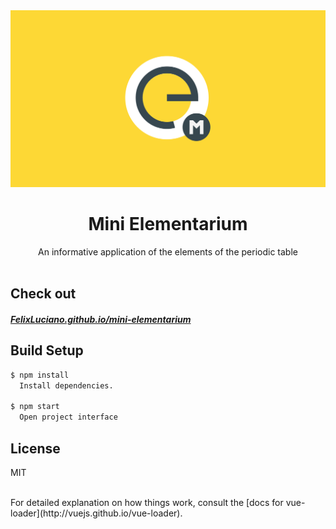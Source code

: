 <div align='center'>
  <img src='public/readme-banner.svg'>
  <h1 class='repo-title'>Mini Elementarium</h1>
  <span>An informative application of the elements of the periodic table</span>
</div>
<br/>

## Check out
##### [FelixLuciano.github.io/mini-elementarium](https://felixluciano.github.io/mini-elementarium)


## Build Setup

``` bash
$ npm install
  Install dependencies.

$ npm start
  Open project interface
```


## License

MIT


<br/>
For detailed explanation on how things work, consult the [docs for vue-loader](http://vuejs.github.io/vue-loader).
